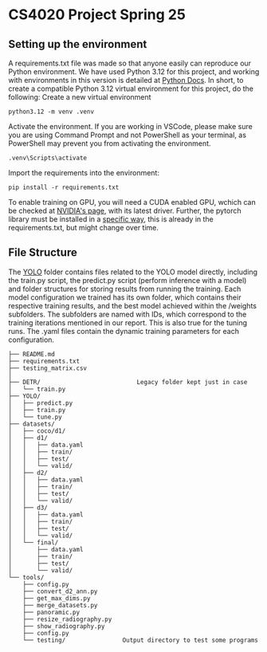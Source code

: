 # CS4020 Project Spring 25
## Setting up the environment
A requirements.txt file was made so that anyone easily can reproduce our Python environment. We have used Python 3.12 for this project, and working with environments in this version is detailed at [Python Docs](https://docs.python.org/3.12/tutorial/venv.html).
In short, to create a compatible Python 3.12 virtual environment for this project, do the following:
Create a new virtual environment
```Shell
python3.12 -m venv .venv
```

Activate the environment. If you are working in VSCode, please make sure you are using Command Prompt and not PowerShell as your terminal, as PowerShell may prevent you from activating the environment.
```Shell
.venv\Scripts\activate
```

Import the requirements into the environment:
```Shell
pip install -r requirements.txt
```

To enable training on GPU, you will need a CUDA enabled GPU, wchich can be checked at [NVIDIA's page](https://developer.nvidia.com/cuda-gpus), with its latest driver.
Further, the pytorch library must be installed in a [specific way](https://pytorch.org/get-started/locally), this is already in the requirements.txt, but might change over time.

## File Structure
The [YOLO](https://github.com/anesh1234/data_science_course/tree/main/YOLO) folder contains files related to the YOLO model directly, including the train.py script, the predict.py script (perform inference with a model) and folder structures for storing results from running the training. Each model configuration we trained has its own folder, which contains their respective training results, and the best model achieved within the /weights subfolders. The subfolders are named with IDs, which correspond to the training iterations mentioned in our report. This is also true for the tuning runs. The .yaml files contain the dynamic training parameters for each configuration.
```
├── README.md
├── requirements.txt
├── testing_matrix.csv
│
├── DETR/                           Legacy folder kept just in case
│   └── train.py
├── YOLO/
│   ├── predict.py
│   ├── train.py
│   └── tune.py
├── datasets/
│   ├── coco/d1/
│   ├── d1/
│   │   ├── data.yaml
│   │   ├── train/
│   │   ├── test/
│   │   └── valid/
│   ├── d2/
│   │   ├── data.yaml
│   │   ├── train/
│   │   ├── test/
│   │   └── valid/
│   ├── d3/
│   │   ├── data.yaml
│   │   ├── train/
│   │   ├── test/
│   │   └── valid/
│   └── final/
│       ├── data.yaml
│       ├── train/
│       ├── test/
│       └── valid/
└── tools/
    ├── config.py
    ├── convert_d2_ann.py
    ├── get_max_dims.py
    ├── merge_datasets.py
    ├── panoramic.py
    ├── resize_radiography.py
    ├── show_radiography.py
    ├── config.py
    └── testing/                Output directory to test some programs
```
